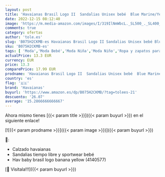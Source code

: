```yaml
---
layout: post
title: 'Havaianas Brasil Logo II  Sandalias Unisex bebé  Blue Marine/Yellow Citric  19/20 EU'
date: 2022-12-15 08:12:40
image: 'https://m.media-amazon.com/images/I/319IlNmWbcL._SL500_._SL400_.jpg'
comments: true
category: ofertas
author: 'tole.es'
slug: 'B075H2CKMB-es Havaianas Brasil Logo II Sandalias Unisex bebé Blue...'
sku: 'B075H2CKMB-es'
tags: [ 'Moda','Moda Bebé','Moda Niña','Moda Niño','Ropa y zapatos para bebés niño','Sandalias para niños','Zapatos para niños','bebé','havaianas','🇪🇸', ]
actualPrice: 13.3 EUR
currency: EUR
price: 13.3
comparePrice: 17.99 EUR
prodname: 'Havaianas Brasil Logo II  Sandalias Unisex bebé  Blue Marine/Yellow Citric  19/20 EU'
country: 'es'
flag: '🇪🇸'
brand: 'Havaianas'
buyurl: 'https://www.amazon.es/dp/B075H2CKMB/?tag=tolees-21'
descuento: '26.07'
average: '15.2866666666667'
---
```


Ahora mismo tienes [{{< param title >}}]({{< param buyurl >}}) en el siguiente enlace!

[![{{< param prodname >}}]({{< param image >}})]({{< param buyurl >}})

🔎:

- Calzado havaianas
- Sandalias tiempo libre y sportwear bebé
- Hav baby brasil logo banana yellow (4140577)

[🛒 Visítala!!!]({{< param buyurl >}})
